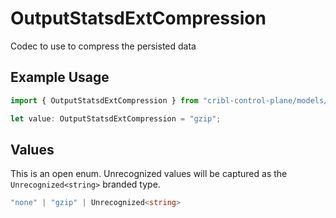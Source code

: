 # OutputStatsdExtCompression

Codec to use to compress the persisted data

## Example Usage

```typescript
import { OutputStatsdExtCompression } from "cribl-control-plane/models/operations";

let value: OutputStatsdExtCompression = "gzip";
```

## Values

This is an open enum. Unrecognized values will be captured as the `Unrecognized<string>` branded type.

```typescript
"none" | "gzip" | Unrecognized<string>
```